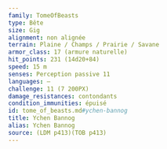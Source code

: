```yaml
---
family: TomeOfBeasts
type: Bête
size: Gig
alignment: non alignée
terrain: Plaine / Champs / Prairie / Savane
armor_class: 17 (armure naturelle)
hit_points: 231 (14d20+84)
speed: 15 m
senses: Perception passive 11
languages: —
challenge: 11 (7 200PX)
damage_resistances: contondants
condition_immunities: épuisé
id: tome_of_beasts.md#ychen-bannog
title: Ychen Bannog
alias: Ychen Bannog
source: (LDM p413)(TOB p413)
---
```


